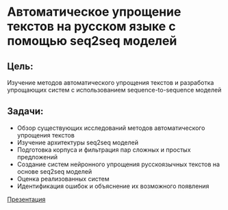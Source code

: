 # Автоматическое упрощение текстов на русском языке с помощью seq2seq моделей

## Цель: 
Изучение методов автоматического упрощения текстов и разработка упрощающих систем с использованием sequence-to-sequence моделей

## Задачи:
* Обзор существующих исследований методов автоматического упрощения текстов
* Изучение архитектуры seq2seq моделей
* Подготовка корпуса и фильтрация пар сложных и простых предложений
* Создание систем нейронного упрощения русскоязычных текстов на основе seq2seq моделей
* Оценка реализованных систем 
* Идентификация ошибок и объяснение их возможного появления

[Презентация](https://docs.google.com/presentation/d/1kFR7gpSsdwxNUN7tBB6qnu8ueYrI_2J5xEymPqxBrMI/edit?usp=sharing)

